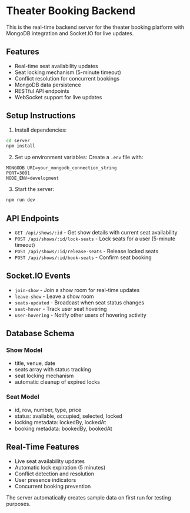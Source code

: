 
# Theater Booking Backend

This is the real-time backend server for the theater booking platform with MongoDB integration and Socket.IO for live updates.

## Features

- Real-time seat availability updates
- Seat locking mechanism (5-minute timeout)
- Conflict resolution for concurrent bookings
- MongoDB data persistence
- RESTful API endpoints
- WebSocket support for live updates

## Setup Instructions

1. Install dependencies:
```bash
cd server
npm install
```

2. Set up environment variables:
Create a `.env` file with:
```
MONGODB_URI=your_mongodb_connection_string
PORT=3001
NODE_ENV=development
```

3. Start the server:
```bash
npm run dev
```

## API Endpoints

- `GET /api/shows/:id` - Get show details with current seat availability
- `POST /api/shows/:id/lock-seats` - Lock seats for a user (5-minute timeout)
- `POST /api/shows/:id/release-seats` - Release locked seats
- `POST /api/shows/:id/book-seats` - Confirm seat booking

## Socket.IO Events

- `join-show` - Join a show room for real-time updates
- `leave-show` - Leave a show room
- `seats-updated` - Broadcast when seat status changes
- `seat-hover` - Track user seat hovering
- `user-hovering` - Notify other users of hovering activity

## Database Schema

### Show Model
- title, venue, date
- seats array with status tracking
- seat locking mechanism
- automatic cleanup of expired locks

### Seat Model
- id, row, number, type, price
- status: available, occupied, selected, locked
- locking metadata: lockedBy, lockedAt
- booking metadata: bookedBy, bookedAt

## Real-Time Features

- Live seat availability updates
- Automatic lock expiration (5 minutes)
- Conflict detection and resolution
- User presence indicators
- Concurrent booking prevention

The server automatically creates sample data on first run for testing purposes.
